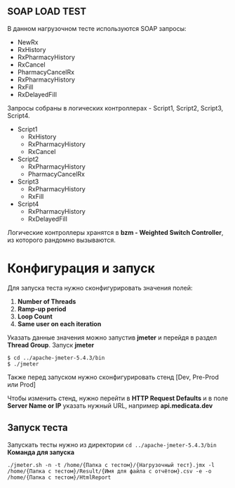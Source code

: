 ## SOAP LOAD TEST
В данном нагрузочном тесте используются SOAP запросы:  
* NewRx
* RxHistory  
* RxPharmacyHistory  
* RxCancel  
* PharmacyCancelRx  
* RxPharmacyHistory  
* RxFill  
* RxDelayedFill  
  
Запросы собраны в логических контроллерах - Script1, Script2, Script3, Script4.
* Script1  
  * RxHistory  
  * RxPharmacyHistory  
  * RxCancel  
* Script2  
  * RxPharmacyHistory  
  * PharmacyCancelRx  
* Script3  
  * RxPharmacyHistory  
  * RxFill  
* Script4
  * RxPharmacyHistory  
  * RxDelayedFill  
  
Логические контроллеры хранятся в **bzm - Weighted Switch Controller**, из которого рандомно вызываются.  

# Конфигурация и запуск
  
Для запуска теста нужно сконфигурировать значения полей:  
1. **Number of Threads**   
2. **Ramp-up period**   
3. **Loop Count**   
4. **Same user on each iteration**
  
Указать данные значения можно запустив **jmeter** и перейдя в раздел **Thread Group**.
Запуск **jmeter**

    $ cd ../apache-jmeter-5.4.3/bin
    $ ./jmeter 
    
  Также перед запуском  нужно сконфигурировать стенд [Dev, Pre-Prod или Prod]
  
 Чтобы изменить стенд,  нужно перейти в **HTTP Request Defaults** и в поле **Server Name or IP** указать нужный URL, например **api.medicata.dev**
    

## Запуск теста
Запускать тесты нужно из директории `cd ../apache-jmeter-5.4.3/bin`
**Команда для запуска**

    ./jmeter.sh -n -t /home/{Папка с тестом}/{Нагрузочный тест}.jmx -l /home/{Папка с тестом}/Result/{Имя для файла с отчётом}.csv -e -o /home/{Папка с тестом}/HtmlReport
